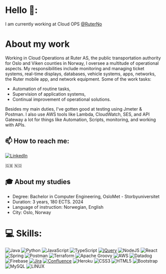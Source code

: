 # Hello 👋:
I am currently working at Cloud OPS [@RuterNo](https://github.com/RuterNo)

# About my work
Working in Cloud Operations at Ruter AS, the public transportation authority for Oslo and Viken counties in Norway, I oversee a multitude of operational aspects. My responsibilities include monitoring and managing ticket systems, real-time displays, databases, vehicle systems, apps, networks, the Ruter mobile app, and network equipment. Some of the work tasks:

- Automation of routine tasks,
- Supervision of application systems,
- Continual improvement of operational solutions.

Besides my main duties, I've gotten good at testing using Jmeter & Postman. I also use AWS tools like Lambda, CloudWatch, SES, and API Gateway a lot for things like Automation, Scripts, monitoring, and working with APIs.

## 📫 How to reach me:
[![LinkedIn](https://img.shields.io/badge/linkedin-%230077B5.svg?style=for-the-badge&logo=linkedin&logoColor=white)](https://www.linkedin.com/in/ZakariaNur/) 

🇬🇧 🇳🇴 

## 🎓 About my studies
-  Degree: Bachelor in Computer Engineering, OsloMet - Storbyuniversitet
-  Duration: 3 years, 180 ECTS. 2024
-  Language of instruction: Norwegian, English
-  City: Oslo, Norway

# 💻 Skills:
![Java](https://img.shields.io/badge/java-%23ED8B00.svg?style=for-the-badge&logo=java&logoColor=white) ![Python](https://img.shields.io/badge/python-3670A0?style=for-the-badge&logo=python&logoColor=ffdd54) ![JavaScript](https://img.shields.io/badge/javascript-%23323330.svg?style=for-the-badge&logo=javascript&logoColor=%23F7DF1E) ![TypeScript](https://img.shields.io/badge/typescript-%23007ACC.svg?style=for-the-badge&logo=typescript&logoColor=white)  [![jQuery](https://img.shields.io/badge/jQuery-0769AD?style=for-the-badge&logo=jquery&logoColor=white)](https://jquery.com)
 ![NodeJS](https://img.shields.io/badge/node.js-6DA55F?style=for-the-badge&logo=node.js&logoColor=white) ![React](https://img.shields.io/badge/react-%2320232a.svg?style=for-the-badge&logo=react&logoColor=%2361DAFB) ![Spring](https://img.shields.io/badge/spring-%236DB33F.svg?style=for-the-badge&logo=spring&logoColor=white) ![Postman](https://img.shields.io/badge/Postman-FF6C37?style=for-the-badge&logo=postman&logoColor=white) ![Terraform](https://img.shields.io/badge/terraform-%235835CC.svg?style=for-the-badge&logo=terraform&logoColor=white) ![Apache Groovy](https://img.shields.io/badge/Apache%20Groovy-4298B8.svg?style=for-the-badge&logo=Apache+Groovy&logoColor=white) ![AWS](https://img.shields.io/badge/AWS-%23FF9900.svg?style=for-the-badge&logo=amazon-aws&logoColor=white) ![Datadog](https://img.shields.io/badge/datadog-%23632CA6.svg?style=for-the-badge&logo=datadog&logoColor=white) ![Firebase](https://img.shields.io/badge/firebase-%23039BE5.svg?style=for-the-badge&logo=firebase)  [![Jira](https://img.shields.io/badge/jira-%230A0FFF.svg?style=for-the-badge&logo=jira&logoColor=white)](https://www.atlassian.com/software/jira?&aceid=&adposition=&adgroup=95003656689&campaign=9124878870&creative=542638212689&device=c&keyword=jira&matchtype=e&network=g&placement=&ds_kids=p51242194730&ds_e=GOOGLE&ds_eid=700000001558501&ds_e1=GOOGLE&gclid=CjwKCAjwvNaYBhA3EiwACgndgsfpDL3WissQIJXwXqc52R53ftVRpO9JR4zX1JakrC1KrRwliVJprRoCexsQAvD_BwE&gclsrc=aw.ds)
  [![Confluence](https://img.shields.io/badge/confluence-%23172BF4.svg?style=for-the-badge&logo=confluence&logoColor=white)](https://www.atlassian.com/software/confluence)
 ![Heroku](https://img.shields.io/badge/heroku-%23430098.svg?style=for-the-badge&logo=heroku&logoColor=white) ![CSS3](https://img.shields.io/badge/css3-%231572B6.svg?style=for-the-badge&logo=css3&logoColor=white) ![HTML5](https://img.shields.io/badge/html5-%23E34F26.svg?style=for-the-badge&logo=html5&logoColor=white) ![Bootstrap](https://img.shields.io/badge/bootstrap-%23563D7C.svg?style=for-the-badge&logo=bootstrap&logoColor=white) ![MySQL](https://img.shields.io/badge/mysql-%2300f.svg?style=for-the-badge&logo=mysql&logoColor=white) ![LINUX](https://img.shields.io/badge/Linux-FCC624?style=for-the-badge&logo=linux&logoColor=black)
